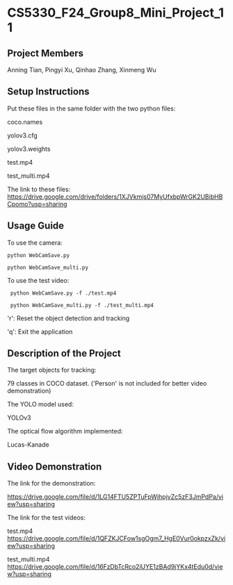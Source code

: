 # CS5330_F24_Group8_Mini_Project_11

## Project Members

Anning Tian, Pingyi Xu, Qinhao Zhang, Xinmeng Wu

## Setup Instructions

Put these files in the same folder with the two python files:

coco.names

yolov3.cfg

yolov3.weights

test.mp4

test_multi.mp4

The link to these files: https://drive.google.com/drive/folders/1XJVkmjs07MyUfxbpWrGK2UBibHBCpomo?usp=sharing

## Usage Guide

To use the camera:

``` python WebCamSave.py ```

``` python WebCamSave_multi.py ```

To use the test video:

``` python WebCamSave.py -f ./test.mp4```

``` python WebCamSave_multi.py -f ./test_multi.mp4```

'r': Reset the object detection and tracking

'q': Exit the application

## Description of the Project

The target objects for tracking:

79 classes in COCO dataset. ('Person' is not included for better video demonstration)

The YOLO model used:

YOLOv3

The optical flow algorithm implemented:

Lucas-Kanade

## Video Demonstration
The link for the demonstration:

https://drive.google.com/file/d/1LG14FTU5ZPTuFpWjhpjvZc5zF3JmPdPa/view?usp=sharing

The link for the test videos:

test.mp4 https://drive.google.com/file/d/1QFZKJCFow1sgOgm7_HgE0Vur0okpzxZk/view?usp=sharing

test_multi.mp4 https://drive.google.com/file/d/16FzDbTcRco2iUYE1zBAd9jYKx4tEdu0d/view?usp=sharing